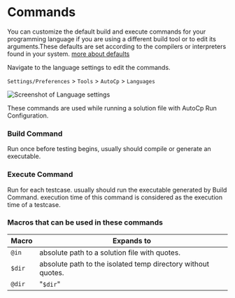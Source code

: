 # Commands

You can customize the default build and execute commands for your programming language if you are using a different
build tool or to edit its arguments.These defaults are set according to the compilers or interpreters found in your
system. [more about defaults](getting-started.md#programming-language)

Navigate to the language settings to edit the commands.

```Settings/Preferences``` > ```Tools``` > ```AutoCp``` > ```Languages```

![Screenshot of Language settings](../assets/CLionLangSettingsScreenshot.png)

These commands are used while running a solution file with AutoCp Run Configuration.

### Build Command

Run once before testing begins, usually should compile or generate an executable.

### Execute Command

Run for each testcase. usually should run the executable generated by Build Command. execution time of this command is
considered as the execution time of a testcase.

### Macros that can be used in these commands

| Macro      | Expands to                                                   |
| ---------- | ------------------------------------------------------------ |
| ```@in```  | absolute path to a solution file with quotes.                |
| ```$dir``` | absolute path to the isolated temp directory without quotes. |
| ```@dir``` | "```$dir```"                                                 |